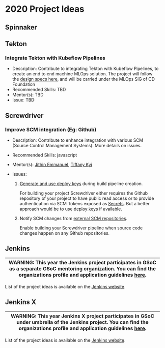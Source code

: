 # 2020 Project Ideas


## Spinnaker

## Tekton

### Integrate Tekton with Kubeflow Pipelines

- Description: Contribute to integrating Tekton with Kubeflow Pipelines, to create an end to end machine MLOps solution. The project will follow the [design specs here](https://docs.google.com/document/d/1oXOdiItI4GbEe_qzyBmMAqfLBjfYX1nM94WHY3EPa94/edit#heading=h.bqfysjn55rqn), and will be carried under the MLOps SIG of CD Foundation
- Recommended Skills: TBD
- Mentor(s): TBD
- Issue: TBD

## Screwdriver

### Improve SCM integration (Eg: Github)

- Description: Contribute to enhance integration with various SCM (Source Control Management Systems). More details on issues.
- Recommended Skills: javascript
- Mentor(s): [Jithin Emmanuel](github.com/jithine), [Tiffany Kyi](https://github.com/tkyi/)
- Issues:

    1. [Generate and use deploy keys](https://github.com/screwdriver-cd/screwdriver/issues/1079) during build pipeline creation.

        For building your project Screwdriver either requires the Github repository of your project to have public read access or to provide authentication via SCM Tokens exposed as [Secrets](https://docs.screwdriver.cd/user-guide/configuration/secrets). But a better approach would be to use [deploy keys](https://developer.github.com/v3/guides/managing-deploy-keys/#deploy-keys) if available.

    2. Notify SCM changes from [external SCM repositories](https://github.com/screwdriver-cd/screwdriver/issues/1415). 

        Enable building your Screwdriver pipeline when source code changes happen on any Github repositories. 

## Jenkins

| WARNING: This year the Jenkins project participates in GSoC as a separate GSoC mentoring organization. You can find the organizations profile and application guidelines [here](https://summerofcode.withgoogle.com/organizations/4945163270488064/). |
| --- |

List of the project ideas is available on the [Jenkins website](https://jenkins.io/projects/gsoc/2020/project-ideas/).

## Jenkins X

| WARNING: This year Jenkins X project participates in GSoC under umbrella of the Jenkins project. You can find the organizations profile and application guidelines [here](https://summerofcode.withgoogle.com/organizations/4945163270488064/). |
| --- |

List of the project ideas is available on the [Jenkins website](https://jenkins.io/projects/gsoc/2020/project-ideas/).
